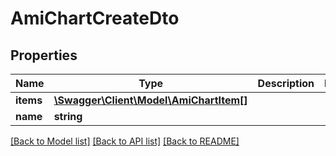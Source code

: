 # AmiChartCreateDto

## Properties
Name | Type | Description | Notes
------------ | ------------- | ------------- | -------------
**items** | [**\Swagger\Client\Model\AmiChartItem[]**](AmiChartItem.md) |  | 
**name** | **string** |  | 

[[Back to Model list]](../../README.md#documentation-for-models) [[Back to API list]](../../README.md#documentation-for-api-endpoints) [[Back to README]](../../README.md)

